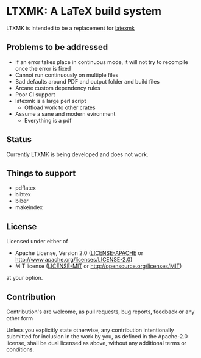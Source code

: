 # LTXMK: A LaTeX build system

LTXMK is intended to be a replacement for [latexmk](https://mg.readthedocs.io/latexmk.html)

## Problems to be addressed

- If an error takes place in continuous mode, it will not try to recompile once
 the error is fixed
 - Cannot run continuously on multiple files
 - Bad defaults around PDF and output folder and build files
 - Arcane custom dependency rules
 - Poor CI support
 - latexmk is a large perl script
    - Offload work to other crates
 - Assume a sane and modern evironment 
    - Everything is a pdf

## Status
Currently LTXMK is being developed and does not work.

## Things to support

- pdflatex
- bibtex
- biber
- makeindex

## License
Licensed under either of
 * Apache License, Version 2.0
   ([LICENSE-APACHE](LICENSE-APACHE) or http://www.apache.org/licenses/LICENSE-2.0)
 * MIT license
   ([LICENSE-MIT](LICENSE-MIT) or http://opensource.org/licenses/MIT)
   
at your option.

## Contribution
Contribution's are welcome, as pull requests, bug reports, feedback or any 
other form

Unless you explicitly state otherwise, any contribution intentionally submitted
for inclusion in the work by you, as defined in the Apache-2.0 license, shall 
be dual licensed as above, without any additional terms or conditions.

